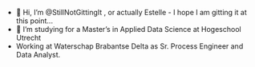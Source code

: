 - 👋 Hi, I’m @StillNotGittingIt , or actually Estelle - I hope I am gitting it at this point... 
- 🌱 I’m studying for a Master’s in Applied Data Science at Hogeschool Utrecht
- Working at Waterschap Brabantse Delta as Sr. Process Engineer and Data Analyst. 

